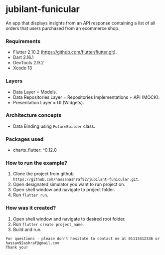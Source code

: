 # jubilant-funicular

An app that displays insights from an API response containing a list of all orders that users purchased from an ecommerce shop.


### Requirements
* Flutter 2.10.2 (https://github.com/flutter/flutter.git).
* Dart 2.16.1
* DevTools 2.9.2
* Xcode 13

### Layers
- Data Layer = Models.
- Data Repositories Layer = Repositories Implementations + API (MOCK). 
- Presentation Layer = UI (Widgets).

### Architecture concepts
* Data Binding using  `FutureBuilder` class.

### Packages used
* charts_flutter: ^0.12.0

### How to run the example?

1. Clone the project from github `https://github.com/hassanashraf92/jubilant-funicular.git`.
2. Open designated simulator you want to run project on.
3. Open shell window and navigate to project folder.
4. Run `flutter run`.

### How was it created?

1. Open shell window and navigate to desired root folder.
2. Run `flutter create project_name`.
8. Build and run.


```
For questions - please don't hesitate to contact me at 01113412336 or hassan92ashraf@gmail.com
Thank you!
